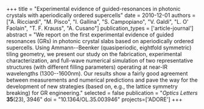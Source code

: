 +++
title = "Experimental evidence of guided-resonances in photonic crystals with aperiodically ordered supercells"
date = 2010-12-01
authors = ["A. Ricciardi", "M. Pisco", "I. Gallina", "S. Campopiano", "V. Galdi", "L. O' Faolain", "T. F. Krauss", "A. Cusano"]
publication_types = ['article-journal']
abstract = "We report on the first experimental evidence of guided resonances (GRs) in photonic crystal slabs based on aperiodically ordered supercells. Using Ammann--Beenker (quasiperiodic, eightfold symmetric) tiling geometry, we present our study on the fabrication, experimental characterization, and full-wave numerical simulation of two representative structures (with different filling parameters) operating at near-IR wavelengths (1300--1600nm). Our results show a fairly good agreement between measurements and numerical predictions and pave the way for the development of new strategies (based on, e.g., the lattice symmetry breaking) for GR engineering."
selected = false
publication = "*Optics Letters* **35**(23), 3946"
doi = "10.1364/OL.35.003946"
projects=['ADORE']
+++

